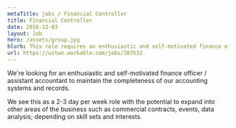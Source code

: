 ```yaml
---
metaTitle: jobs / Financial Controller
title: Financial Controller
date: 2016-12-03
layout: Job
hero: /assets/group.jpg
blurb: This role requires an enthusiastic and self-motivated finance officer / assistant accountant to maintain the completeness of our accounting systems and records.
url: https://ustwo.workable.com/jobs/383532
---
```


We're looking for an enthusiastic and self-motivated finance officer / assistant accountant to maintain the completeness of our accounting systems and records.

We see this as a 2-3 day per week role with the potential to expand into other areas of the business such as commercial contracts, events, data analysis; depending on skill sets and interests.
